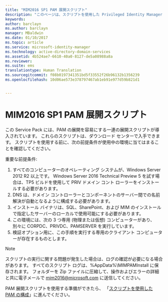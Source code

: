 ```yaml
---
title: "MIM2016 SP1 PAM 展開スクリプト"
description: "このページは、スクリプトを使用した Privileged Identity Manager の構成に関するシリーズ記事の一部です。 環境の前提条件の一覧が記載されています。"
keywords: 
author: barclayn
ms.author: barclayn
manager: MBaldwin
ms.date: 01/10/2017
ms.topic: article
ms.service: microsoft-identity-manager
ms.technology: active-directory-domain-services
ms.assetid: 4b524ae7-6610-40a0-8127-de5a08988a8a
ms.reviewer: 
ms.suite: ems
translationtype: Human Translation
ms.sourcegitcommit: f08b0197341351bd5f33552f26b96132b1356239
ms.openlocfilehash: 10d06ae573e378797467ab1eb91e977d59b821d1


---
```


# <a name="mim2016-sp1-pam-deployment-scripts"></a>MIM2016 SP1 PAM 展開スクリプト

この Service Pack には、PAM の展開を容易にする一連の展開スクリプトが導入されています。 これらのスクリプトは、ダウンロード センターで入手できます。 スクリプトを使用する前に、次の前提条件が使用中の環境に当てはまることを確認してください。

重要な前提条件:
1. すべてのコンピューターのオペレーティング システムが、Windows Server 2012 R2 以上です。 Windows Server 2016 Technical Preview 5 を試す場合は、TP5 ビルドを使用して PRIV ドメイン コント ローラーをインストールする必要があります。
2. DNS は、ドメイン コントローラーとコンポーネントのサーバー間での名前解決が自動となるように構成する必要があります。
3. インストール バイナリは、SQL、SharePoint、および MIM のインストールで指定したサーバーのローカルで使用可能にする必要があります。
4. この環境には、次の 3 つ専用 (物理または仮想) コンピューターがあり、別々に CORPDC、PRIVDC、PAMSERVER を実行しています。
5. 検証オプション用に、この手順を実行する専用のクライアント コンピューターが存在するものとします。

>[!NOTE]
>スクリプトの実行に関する問題が発生した場合は、ログの確認が必要になる場合があります。 すべてのスクリプト ログは、%AppData%\MIMPAMInstall に保存されます。 フォルダーを Zip ファイルに圧縮して、操作およびエラーの詳細と共に電子メールで mim2016@microsoft.com に送信してください。

PAM 展開スクリプトを使用する準備ができたら、 「[スクリプトを使用した PAM の構成](/microsoft-identity-manager/pam/sp1-pam-configure-using-scripts)」に進んでください。



<!--HONumber=Jan17_HO2-->


